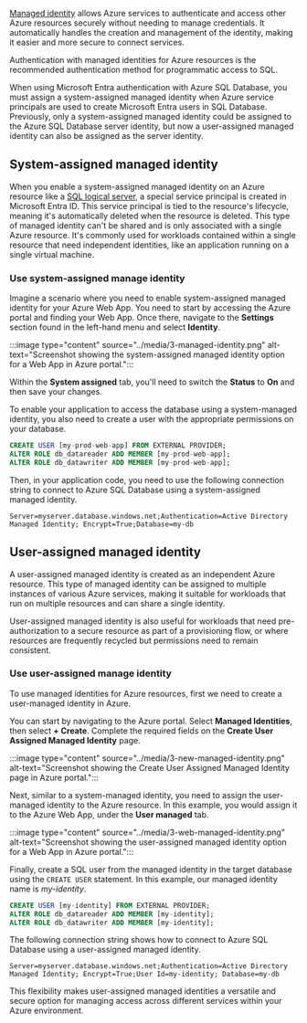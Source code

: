 [Managed identity](/entra/identity/managed-identities-azure-resources/overview?azure-portal=true) allows Azure services to authenticate and access other Azure resources securely without needing to manage credentials. It automatically handles the creation and management of the identity, making it easier and more secure to connect services.

Authentication with managed identities for Azure resources is the recommended authentication method for programmatic access to SQL.

When using Microsoft Entra authentication with Azure SQL Database, you must assign a system-assigned managed identity when Azure service principals are used to create Microsoft Entra users in SQL Database. Previously, only a system-assigned managed identity could be assigned to the Azure SQL Database server identity, but now a user-assigned managed identity can also be assigned as the server identity.

## System-assigned managed identity

When you enable a system-assigned managed identity on an Azure resource like a [SQL logical server](/azure/azure-sql/database/logical-servers?azure-portal=true), a special service principal is created in Microsoft Entra ID. This service principal is tied to the resource's lifecycle, meaning it's automatically deleted when the resource is deleted. This type of managed identity can't be shared and is only associated with a single Azure resource. It's commonly used for workloads contained within a single resource that need independent identities, like an application running on a single virtual machine.

### Use system-assigned manage identity

Imagine a scenario where you need to enable system-assigned managed identity for your Azure Web App. You need to start by accessing the Azure portal and finding your Web App. Once there, navigate to the **Settings** section found in the left-hand menu and select **Identity**. 

:::image type="content" source="../media/3-managed-identity.png" alt-text="Screenshot showing the system-assigned managed identity option for a Web App in Azure portal.":::

Within the **System assigned** tab, you'll need to switch the **Status** to **On** and then save your changes. 

To enable your application to access the database using a system-managed identity, you also need to create a user with the appropriate permissions on your database.

```sql
CREATE USER [my-prod-web-app] FROM EXTERNAL PROVIDER;
ALTER ROLE db_datareader ADD MEMBER [my-prod-web-app];
ALTER ROLE db_datawriter ADD MEMBER [my-prod-web-app];
```

Then, in your application code, you need to use the following connection string to connect to Azure SQL Database using a system-assigned managed identity.

```
Server=myserver.database.windows.net;Authentication=Active Directory Managed Identity; Encrypt=True;Database=my-db
```

## User-assigned managed identity

A user-assigned managed identity is created as an independent Azure resource. This type of managed identity can be assigned to multiple instances of various Azure services, making it suitable for workloads that run on multiple resources and can share a single identity. 

User-assigned managed identity is also useful for workloads that need pre-authorization to a secure resource as part of a provisioning flow, or where resources are frequently recycled but permissions need to remain consistent.

### Use user-assigned manage identity

To use managed identities for Azure resources, first we need to create a user-managed identity in Azure. 

You can start by navigating to the Azure portal. Select **Managed Identities**, then select **+ Create**. Complete the required fields on the **Create User Assigned Managed Identity** page.

:::image type="content" source="../media/3-new-managed-identity.png" alt-text="Screenshot showing the Create User Assigned Managed Identity page in Azure portal.":::

Next, similar to a system-managed identity, you need to assign the user-managed identity to the Azure resource. In this example, you would assign it to the Azure Web App, under the **User managed** tab.

:::image type="content" source="../media/3-web-managed-identity.png" alt-text="Screenshot showing the user-assigned managed identity option for a Web App in Azure portal.":::

Finally, create a SQL user from the managed identity in the target database using the `CREATE USER` statement. In this example, our managed identity name is *my-identity*.

```sql
CREATE USER [my-identity] FROM EXTERNAL PROVIDER;
ALTER ROLE db_datareader ADD MEMBER [my-identity];
ALTER ROLE db_datawriter ADD MEMBER [my-identity];
```

The following connection string shows how to connect to Azure SQL Database using a user-assigned managed identity.

```
Server=myserver.database.windows.net;Authentication=Active Directory Managed Identity; Encrypt=True;User Id=my-identity; Database=my-db
```

This flexibility makes user-assigned managed identities a versatile and secure option for managing access across different services within your Azure environment.